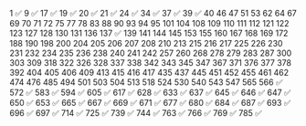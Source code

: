 1 ✅
9 ✅
17 ✅
19 ✅
20 ✅
21 ✅
24 ✅
34 ✅
37 ✅
39 ✅
40
46
47
51
53
62
64
67
69
70
71
72
75
77
78
83
88
90
93
94
95
101
104
108
109
110
111
112
121
122
123
127
128
130
131
136
137 ✅
139
141
144
145
153
155
160
167
168
169
172
188
190
198
200
204
205
206
207
208
210
213
215
216
217
225
226
230
231
232
234
235
236
238
240
241
242
257
260
268
278
279
283
287
300
303
309
318
322
326
328
337
338
342
343
345
347
367
371
376
377
378
392
404
405
406
409
413
415
416
417
435
437
445
451
452
455
461
462
474
476
485
494
501
503
504
513
518
524
530
540
543
547
565
566 ✅
572 ✅
583 ✅
594 ✅
605 ✅
617 ✅
628 ✅
633 ✅
637 ✅
645 ✅
646 ✅
647 ✅
650 ✅
653 ✅
665 ✅
667 ✅
669 ✅
671 ✅
677 ✅
680 ✅
684 ✅
687 ✅
693 ✅
696 ✅
697 ✅
714 ✅
725 ✅
739 ✅
744 ✅
763 ✅
766 ✅
769 ✅
785 ✅

